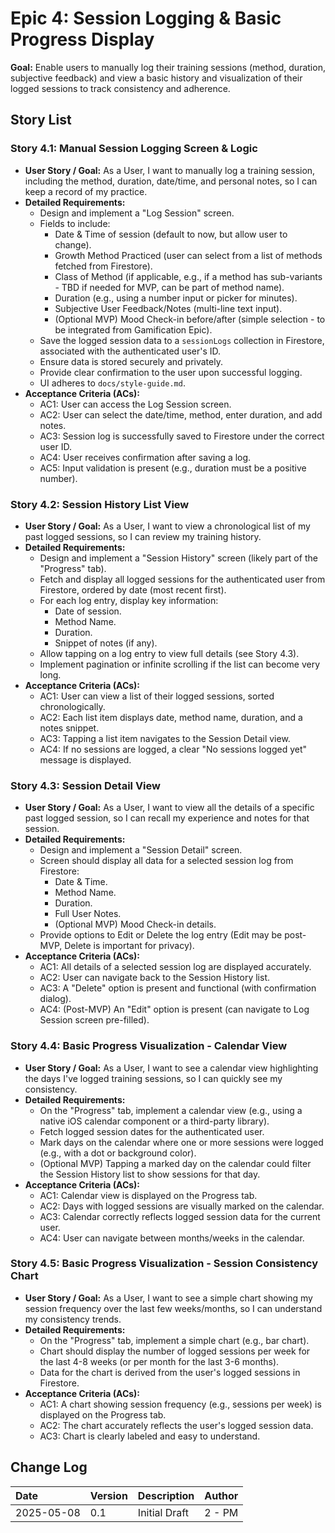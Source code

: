 # Epic 4: Session Logging & Basic Progress Display

**Goal:** Enable users to manually log their training sessions (method, duration, subjective feedback) and view a basic history and visualization of their logged sessions to track consistency and adherence.

## Story List

### Story 4.1: Manual Session Logging Screen & Logic
- **User Story / Goal:** As a User, I want to manually log a training session, including the method, duration, date/time, and personal notes, so I can keep a record of my practice.
- **Detailed Requirements:**
  - Design and implement a "Log Session" screen.
  - Fields to include:
    - Date & Time of session (default to now, but allow user to change).
    - Growth Method Practiced (user can select from a list of methods fetched from Firestore).
    - Class of Method (if applicable, e.g., if a method has sub-variants - TBD if needed for MVP, can be part of method name).
    - Duration (e.g., using a number input or picker for minutes).
    - Subjective User Feedback/Notes (multi-line text input).
    - (Optional MVP) Mood Check-in before/after (simple selection - to be integrated from Gamification Epic).
  - Save the logged session data to a `sessionLogs` collection in Firestore, associated with the authenticated user's ID.
  - Ensure data is stored securely and privately.
  - Provide clear confirmation to the user upon successful logging.
  - UI adheres to `docs/style-guide.md`.
- **Acceptance Criteria (ACs):**
  - AC1: User can access the Log Session screen.
  - AC2: User can select the date/time, method, enter duration, and add notes.
  - AC3: Session log is successfully saved to Firestore under the correct user ID.
  - AC4: User receives confirmation after saving a log.
  - AC5: Input validation is present (e.g., duration must be a positive number).

### Story 4.2: Session History List View
- **User Story / Goal:** As a User, I want to view a chronological list of my past logged sessions, so I can review my training history.
- **Detailed Requirements:**
  - Design and implement a "Session History" screen (likely part of the "Progress" tab).
  - Fetch and display all logged sessions for the authenticated user from Firestore, ordered by date (most recent first).
  - For each log entry, display key information:
    - Date of session.
    - Method Name.
    - Duration.
    - Snippet of notes (if any).
  - Allow tapping on a log entry to view full details (see Story 4.3).
  - Implement pagination or infinite scrolling if the list can become very long.
- **Acceptance Criteria (ACs):**
  - AC1: User can view a list of their logged sessions, sorted chronologically.
  - AC2: Each list item displays date, method name, duration, and a notes snippet.
  - AC3: Tapping a list item navigates to the Session Detail view.
  - AC4: If no sessions are logged, a clear "No sessions logged yet" message is displayed.

### Story 4.3: Session Detail View
- **User Story / Goal:** As a User, I want to view all the details of a specific past logged session, so I can recall my experience and notes for that session.
- **Detailed Requirements:**
  - Design and implement a "Session Detail" screen.
  - Screen should display all data for a selected session log from Firestore:
    - Date & Time.
    - Method Name.
    - Duration.
    - Full User Notes.
    - (Optional MVP) Mood Check-in details.
  - Provide options to Edit or Delete the log entry (Edit may be post-MVP, Delete is important for privacy).
- **Acceptance Criteria (ACs):**
  - AC1: All details of a selected session log are displayed accurately.
  - AC2: User can navigate back to the Session History list.
  - AC3: A "Delete" option is present and functional (with confirmation dialog).
  - AC4: (Post-MVP) An "Edit" option is present (can navigate to Log Session screen pre-filled).

### Story 4.4: Basic Progress Visualization - Calendar View
- **User Story / Goal:** As a User, I want to see a calendar view highlighting the days I've logged training sessions, so I can quickly see my consistency.
- **Detailed Requirements:**
  - On the "Progress" tab, implement a calendar view (e.g., using a native iOS calendar component or a third-party library).
  - Fetch logged session dates for the authenticated user.
  - Mark days on the calendar where one or more sessions were logged (e.g., with a dot or background color).
  - (Optional MVP) Tapping a marked day on the calendar could filter the Session History list to show sessions for that day.
- **Acceptance Criteria (ACs):**
  - AC1: Calendar view is displayed on the Progress tab.
  - AC2: Days with logged sessions are visually marked on the calendar.
  - AC3: Calendar correctly reflects logged session data for the current user.
  - AC4: User can navigate between months/weeks in the calendar.

### Story 4.5: Basic Progress Visualization - Session Consistency Chart
- **User Story / Goal:** As a User, I want to see a simple chart showing my session frequency over the last few weeks/months, so I can understand my consistency trends.
- **Detailed Requirements:**
  - On the "Progress" tab, implement a simple chart (e.g., bar chart).
  - Chart should display the number of logged sessions per week for the last 4-8 weeks (or per month for the last 3-6 months).
  - Data for the chart is derived from the user's logged sessions in Firestore.
- **Acceptance Criteria (ACs):**
  - AC1: A chart showing session frequency (e.g., sessions per week) is displayed on the Progress tab.
  - AC2: The chart accurately reflects the user's logged session data.
  - AC3: Chart is clearly labeled and easy to understand.

## Change Log

| Date       | Version | Description     | Author   |
| :--------- | :------ | :-------------- | :------- |
| 2025-05-08 | 0.1     | Initial Draft   | 2 - PM   |